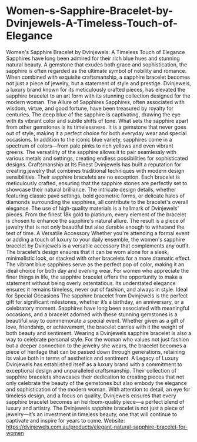 # Women-s-Sapphire-Bracelet-by-Dvinjewels-A-Timeless-Touch-of-Elegance
Women's Sapphire Bracelet by Dvinjewels: A Timeless Touch of Elegance
Sapphires have long been admired for their rich blue hues and stunning natural beauty. A gemstone that exudes both grace and sophistication, the sapphire is often regarded as the ultimate symbol of nobility and romance. When combined with exquisite craftsmanship, a sapphire bracelet becomes not just a piece of jewelry, but a statement of style and prestige. Dvinjewels, a luxury brand known for its meticulously crafted pieces, has elevated the sapphire bracelet to an art form with its stunning collection designed for the modern woman.
The Allure of Sapphires
Sapphires, often associated with wisdom, virtue, and good fortune, have been treasured by royalty for centuries. The deep blue of the sapphire is captivating, drawing the eye with its vibrant color and subtle shifts of tone. What sets the sapphire apart from other gemstones is its timelessness. It is a gemstone that never goes out of style, making it a perfect choice for both everyday wear and special occasions.
In addition to the iconic blue variety, sapphires come in a spectrum of colors—from pale pinks to rich yellows and even vibrant greens. The versatility of the sapphire allows it to pair seamlessly with various metals and settings, creating endless possibilities for sophisticated designs.
Craftsmanship at Its Finest
Dvinjewels has built a reputation for creating jewelry that combines traditional techniques with modern design sensibilities. Their sapphire bracelets are no exception. Each bracelet is meticulously crafted, ensuring that the sapphire stones are perfectly set to showcase their natural brilliance. The intricate design details, whether featuring classic pavé settings, bold geometric forms, or delicate halos of diamonds surrounding the sapphires, all contribute to the bracelet's overall elegance.
The use of high-quality materials is a hallmark of Dvinjewels' pieces. From the finest 18k gold to platinum, every element of the bracelet is chosen to enhance the sapphire's natural allure. The result is a piece of jewelry that is not only beautiful but also durable enough to withstand the test of time.
A Versatile Accessory
Whether you're attending a formal event or adding a touch of luxury to your daily ensemble, the women's sapphire bracelet by Dvinjewels is a versatile accessory that complements any outfit. The bracelet’s design ensures that it can be worn alone for a sleek, minimalistic look, or stacked with other bracelets for a more dramatic effect. The vibrant blue sapphires serve as the perfect pop of color, making it an ideal choice for both day and evening wear.
For women who appreciate the finer things in life, the sapphire bracelet offers the opportunity to make a statement without being overly ostentatious. Its understated elegance ensures it remains timeless, never out of fashion, and always in style.
Ideal for Special Occasions
The sapphire bracelet from Dvinjewels is the perfect gift for significant milestones, whether it’s a birthday, an anniversary, or a celebratory moment. Sapphires have long been associated with meaningful occasions, and a bracelet adorned with these stunning gemstones is a beautiful way to commemorate a special event. Whether given as a gift of love, friendship, or achievement, the bracelet carries with it the weight of both beauty and sentiment.
Wearing a Dvinjewels sapphire bracelet is also a way to celebrate personal style. For the woman who values not just fashion but a deeper connection to the jewelry she wears, the bracelet becomes a piece of heritage that can be passed down through generations, retaining its value both in terms of aesthetics and sentiment.
A Legacy of Luxury
Dvinjewels has established itself as a luxury brand with a commitment to exceptional design and unparalleled craftsmanship. Their collection of sapphire bracelets showcases their dedication to creating pieces that not only celebrate the beauty of the gemstones but also embody the elegance and sophistication of the modern woman. With attention to detail, an eye for timeless design, and a focus on quality, Dvinjewels ensures that every sapphire bracelet becomes an heirloom-quality piece—a perfect blend of luxury and artistry.
The Dvinjewels sapphire bracelet is not just a piece of jewelry—it’s an investment in timeless beauty, one that will continue to captivate and inspire for years to come.
Website: https://dvinjewels.com.au/products/elegant-natural-sapphire-bracelet-for-women
